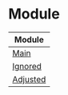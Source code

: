 

# Module

| Module |
| ------ |
| [Main](https://github.com/samwhelp/anduinos-iso-builder-remix-prototype-cinnamon/blob/main/helper/docs/module/module-main.md) |
| [Ignored](https://github.com/samwhelp/anduinos-iso-builder-remix-prototype-cinnamon/blob/main/helper/docs/module/module-ignored.md) |
| [Adjusted](https://github.com/samwhelp/anduinos-iso-builder-remix-prototype-cinnamon/blob/main/helper/docs/module/module-adjusted.md) |
